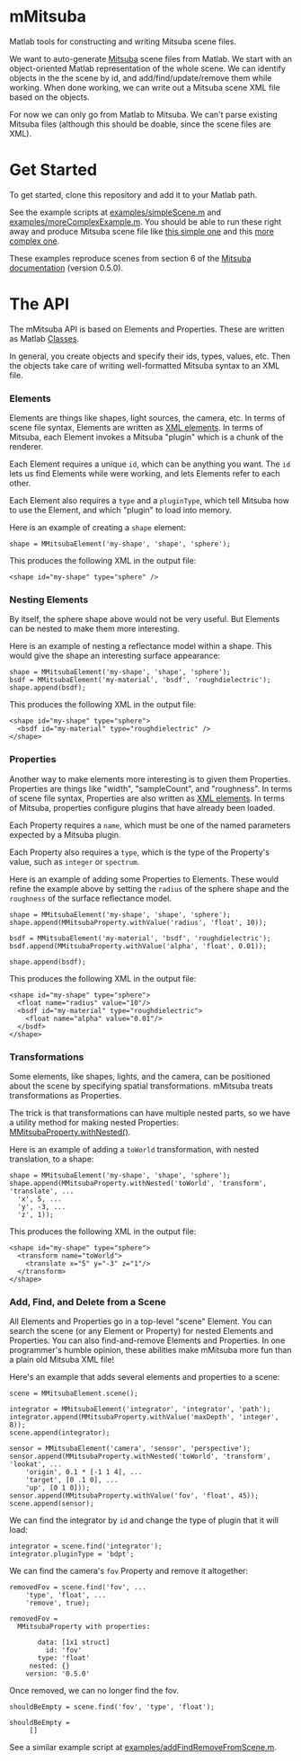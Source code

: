 # mMitsuba
Matlab tools for constructing and writing Mitsuba scene files.

We want to auto-generate [Mitsuba](https://www.mitsuba-renderer.org/) scene files from Matlab.  We start with an object-oriented Matlab representation of the whole scene.  We can identify objects in the the scene by id, and add/find/update/remove them while working.  When done working, we can write out a Mitsuba scene XML file based on the objects.

For now we can only go from Matlab to Mitsuba.  We can't parse existing Mitsuba files (although this should be doable, since the scene files are XML).

# Get Started
To get started, clone this repository and add it to your Matlab path.

See the example scripts at [examples/simpleScene.m](https://github.com/RenderToolbox3/mMitsuba/blob/master/examples/simpleScene.m) and [examples/moreComplexExample.m](https://github.com/RenderToolbox3/mMitsuba/blob/master/examples/moreComplexExample.m).  You should be able to run these right away and produce Mitsuba scene file like [this simple one](https://github.com/RenderToolbox3/mMitsuba/blob/master/examples/simpleScene.xml) and this [more complex one](https://github.com/RenderToolbox3/mMitsuba/blob/master/examples/moreComplexExample.xml).

These examples reproduce scenes from section 6 of the [Mitsuba documentation](https://www.mitsuba-renderer.org/docs.html) (version 0.5.0). 

# The API
The mMitsuba API is based on Elements and Properties.  These are written as Matlab [Classes](http://www.mathworks.com/help/matlab/object-oriented-programming.html).

In general, you create objects and specify their ids, types, values, etc.  Then the objects take care of writing well-formatted Mitsuba syntax to an XML file.

### Elements
Elements are things like shapes, light sources, the camera, etc.  In terms of scene file syntax, Elements are written as [XML elements](http://www.w3schools.com/xml/xml_elements.asp).  In terms of Mitsuba, each Element invokes a Mitsuba "plugin" which is a chunk of the renderer.

Each Element requires a unique `id`, which can be anything you want.  The `id` lets us find Elements while were working, and lets Elements refer to each other.

Each Element also requires a `type` and a `pluginType`, which tell Mitsuba how to use the Element, and which "plugin" to load into memory. 

Here is an example of creating a `shape` element:
```
shape = MMitsubaElement('my-shape', 'shape', 'sphere');
```

This produces the following XML in the output file:
```
<shape id="my-shape" type="sphere" />
```

### Nesting Elements
By itself, the sphere shape above would not be very useful.  But Elements can be nested to make them more interesting.

Here is an example of nesting a reflectance model within a shape.  This would give the shape an interesting surface appearance:
```
shape = MMitsubaElement('my-shape', 'shape', 'sphere');
bsdf = MMitsubaElement('my-material', 'bsdf', 'roughdielectric');
shape.append(bsdf);
```

This produces the following XML in the output file:
```
<shape id="my-shape" type="sphere">
  <bsdf id="my-material" type="roughdielectric" />
</shape>
```

### Properties
Another way to make elements more interesting is to given them Properties.  Properties are things like "width", "sampleCount", and "roughness".  In terms of scene file syntax, Properties are also written as [XML elements](http://www.w3schools.com/xml/xml_elements.asp).  In terms of Mitsuba, properties configure plugins that have already been loaded.

Each Property requires a `name`, which must be one of the named parameters expected by a Mitsuba plugin.

Each Property also requires a `type`, which is the type of the Property's value, such as `integer` or `spectrum`.


Here is an example of adding some Properties to Elements.  These would refine the example above by setting the `radius` of the sphere shape and the `roughness` of the surface reflectance model. 
```
shape = MMitsubaElement('my-shape', 'shape', 'sphere');
shape.append(MMitsubaProperty.withValue('radius', 'float', 10));

bsdf = MMitsubaElement('my-material', 'bsdf', 'roughdielectric');
bsdf.append(MMitsubaProperty.withValue('alpha', 'float', 0.01));

shape.append(bsdf);
```

This produces the following XML in the output file:
```
<shape id="my-shape" type="sphere">
  <float name="radius" value="10"/>
  <bsdf id="my-material" type="roughdielectric">
    <float name="alpha" value="0.01"/>
  </bsdf>
</shape>
```

### Transformations
Some elements, like shapes, lights, and the camera, can be positioned about the scene by specifying spatial transformations.  mMitsuba treats transformations as Properties.

The trick is that transformations can have multiple nested parts, so we have a utility method for making nested Properties: [MMitsubaProperty.withNested()](https://github.com/RenderToolbox3/mMitsuba/blob/master/api/MMitsubaProperty.m#L96).

Here is an example of adding a `toWorld` transformation, with nested translation, to a shape:
```
shape = MMitsubaElement('my-shape', 'shape', 'sphere');
shape.append(MMitsubaProperty.withNested('toWorld', 'transform', 'translate', ...
  'x', 5, ...
  'y', -3, ...
  'z', 1));
```

This produces the following XML in the output file:
```
<shape id="my-shape" type="sphere">
  <transform name="toWorld">
    <translate x="5" y="-3" z="1"/>
  </transform>
</shape>
```

### Add, Find, and Delete from a Scene
All Elements and Properties go in a top-level "scene" Element.  You can search the scene (or any Element or Property) for  nested Elements and Properties.  You can also find-and-remove Elements and Properties.  In one programmer's humble opinion, these abilities make mMitsuba more fun than a plain old Mitsuba XML file!

Here's an example that adds several elements and properties to a scene:
```
scene = MMitsubaElement.scene();

integrator = MMitsubaElement('integrator', 'integrator', 'path');
integrator.append(MMitsubaProperty.withValue('maxDepth', 'integer', 8));
scene.append(integrator);

sensor = MMitsubaElement('camera', 'sensor', 'perspective');
sensor.append(MMitsubaProperty.withNested('toWorld', 'transform', 'lookat', ...
    'origin', 0.1 * [-1 1 4], ...
    'target', [0 .1 0], ...
    'up', [0 1 0]));
sensor.append(MMitsubaProperty.withValue('fov', 'float', 45));
scene.append(sensor);
```

We can find the integrator by `id` and change the type of plugin that it will load:
```
integrator = scene.find('integrator');
integrator.pluginType = 'bdpt';
```

We can find the camera's `fov` Property and remove it altogether:
```
removedFov = scene.find('fov', ...
    'type', 'float', ...
    'remove', true);

removedFov = 
  MMitsubaProperty with properties:

       data: [1x1 struct]
         id: 'fov'
       type: 'float'
     nested: {}
    version: '0.5.0'
```

Once removed, we can no longer find the fov.
```
shouldBeEmpty = scene.find('fov', 'type', 'float');

shouldBeEmpty =
     []
```

See a similar example script at [examples/addFindRemoveFromScene.m](https://github.com/RenderToolbox3/mMitsuba/blob/master/examples/addFindRemoveFromScene.m).
